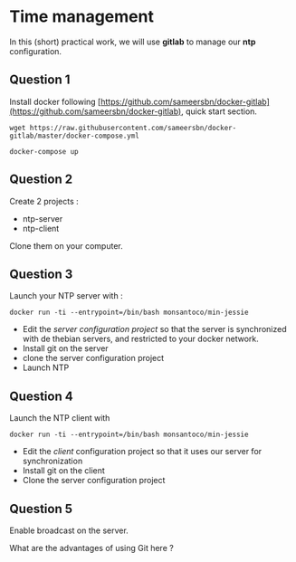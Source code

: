 # Time management

In this (short) practical work, we will use **gitlab** to manage our **ntp** configuration.

## Question 1

Install docker following [https://github.com/sameersbn/docker-gitlab](https://github.com/sameersbn/docker-gitlab), quick start section.

```
wget https://raw.githubusercontent.com/sameersbn/docker-gitlab/master/docker-compose.yml

docker-compose up
```

## Question 2

Create 2 projects : 

 - ntp-server
 - ntp-client

 Clone them on your computer.

## Question 3

Launch your NTP server with : 

```
docker run -ti --entrypoint=/bin/bash monsantoco/min-jessie
```

 - Edit the *server configuration project* so that the server is synchronized with de thebian servers, and restricted to your docker network.
 - Install git on the server 
 - clone the server configuration project
 - Launch NTP

## Question 4

Launch the NTP client with 


```
docker run -ti --entrypoint=/bin/bash monsantoco/min-jessie
```
 - Edit the *client* configuration project so that it uses our server for synchronization
 - Install git on the client
 - Clone the server configuration project

## Question 5

Enable broadcast on the server.

What are the advantages of using Git here ?


